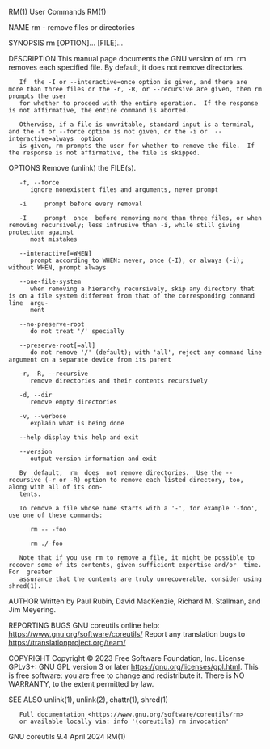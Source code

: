 RM(1)									 User Commands									 RM(1)

NAME
       rm - remove files or directories

SYNOPSIS
       rm [OPTION]... [FILE]...

DESCRIPTION
       This manual page documents the GNU version of rm.  rm removes each specified file.  By default, it does not remove directories.

       If  the -I or --interactive=once option is given, and there are more than three files or the -r, -R, or --recursive are given, then rm prompts the user
       for whether to proceed with the entire operation.  If the response is not affirmative, the entire command is aborted.

       Otherwise, if a file is unwritable, standard input is a terminal, and the -f or --force option is not given, or the -i or  --interactive=always	option
       is given, rm prompts the user for whether to remove the file.  If the response is not affirmative, the file is skipped.

OPTIONS
       Remove (unlink) the FILE(s).

       -f, --force
	      ignore nonexistent files and arguments, never prompt

       -i     prompt before every removal

       -I     prompt  once  before removing more than three files, or when removing recursively; less intrusive than -i, while still giving protection against
	      most mistakes

       --interactive[=WHEN]
	      prompt according to WHEN: never, once (-I), or always (-i); without WHEN, prompt always

       --one-file-system
	      when removing a hierarchy recursively, skip any directory that is on a file system different from that of the corresponding command  line	 argu‐
	      ment

       --no-preserve-root
	      do not treat '/' specially

       --preserve-root[=all]
	      do not remove '/' (default); with 'all', reject any command line argument on a separate device from its parent

       -r, -R, --recursive
	      remove directories and their contents recursively

       -d, --dir
	      remove empty directories

       -v, --verbose
	      explain what is being done

       --help display this help and exit

       --version
	      output version information and exit

       By  default,  rm	 does  not remove directories.	Use the --recursive (-r or -R) option to remove each listed directory, too, along with all of its con‐
       tents.

       To remove a file whose name starts with a '-', for example '-foo', use one of these commands:

	      rm -- -foo

	      rm ./-foo

       Note that if you use rm to remove a file, it might be possible to recover some of its contents, given sufficient expertise and/or  time.	  For  greater
       assurance that the contents are truly unrecoverable, consider using shred(1).

AUTHOR
       Written by Paul Rubin, David MacKenzie, Richard M. Stallman, and Jim Meyering.

REPORTING BUGS
       GNU coreutils online help: <https://www.gnu.org/software/coreutils/>
       Report any translation bugs to <https://translationproject.org/team/>

COPYRIGHT
       Copyright © 2023 Free Software Foundation, Inc.	License GPLv3+: GNU GPL version 3 or later <https://gnu.org/licenses/gpl.html>.
       This is free software: you are free to change and redistribute it.  There is NO WARRANTY, to the extent permitted by law.

SEE ALSO
       unlink(1), unlink(2), chattr(1), shred(1)

       Full documentation <https://www.gnu.org/software/coreutils/rm>
       or available locally via: info '(coreutils) rm invocation'

GNU coreutils 9.4							  April 2024									 RM(1)
